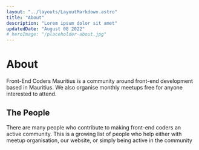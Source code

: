 ```yaml
---
layout: "../layouts/LayoutMarkdown.astro"
title: "About"
description: "Lorem ipsum dolor sit amet"
updatedDate: "August 08 2022"
# heroImage: "/placeholder-about.jpg"
---
```


# About

Front-End Coders Mauritius is a community around front-end development based in Mauritius. We also organise monthly meetups free for anyone interested to attend.

## The People
There are many people who contribute to making front-end coders an active community. This is a growing list of people who help either with meetup organisation, our website, or simply being active in the community
